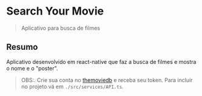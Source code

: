 # Search Your Movie

> Aplicativo para busca de filmes

## Resumo

Aplicativo desenvolvido em react-native que faz a busca de filmes e mostra o nome e o "poster".

> OBS:. Crie sua conta no [themoviedb](https://www.themoviedb.org/) e receba seu token. Para incluir no projeto vá em `./src/services/API.ts`.
